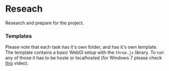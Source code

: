 Reseach
=======

Research and prepare for the project.

### Templates

Please note that each task has it's own folder, and has it's own template. The template contains a basic WebGl setup with the `three.js` library.
To run any of those it has to be hoste or localhosted (for Windows 7 please check <a href="http://www.youtube.com/watch?v=Ybn6Q92m4xg" target="_blank">this</a> video).
